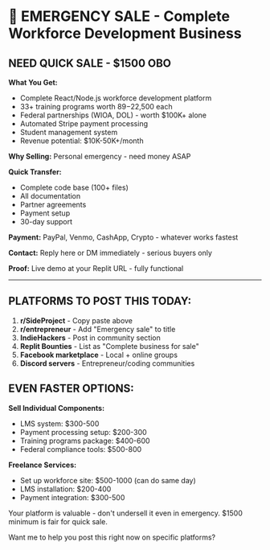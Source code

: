 
# 🚨 EMERGENCY SALE - Complete Workforce Development Business

## NEED QUICK SALE - $1500 OBO

**What You Get:**
- Complete React/Node.js workforce development platform
- 33+ training programs worth $89-$22,500 each
- Federal partnerships (WIOA, DOL) - worth $100K+ alone
- Automated Stripe payment processing
- Student management system
- Revenue potential: $10K-50K+/month

**Why Selling:**
Personal emergency - need money ASAP

**Quick Transfer:**
- Complete code base (100+ files)
- All documentation
- Partner agreements
- Payment setup
- 30-day support

**Payment:**
PayPal, Venmo, CashApp, Crypto - whatever works fastest

**Contact:**
Reply here or DM immediately - serious buyers only

**Proof:**
Live demo at your Replit URL - fully functional

---

## PLATFORMS TO POST THIS TODAY:

1. **r/SideProject** - Copy paste above
2. **r/entrepreneur** - Add "Emergency sale" to title  
3. **IndieHackers** - Post in community section
4. **Replit Bounties** - List as "Complete business for sale"
5. **Facebook marketplace** - Local + online groups
6. **Discord servers** - Entrepreneur/coding communities

## EVEN FASTER OPTIONS:

**Sell Individual Components:**
- LMS system: $300-500
- Payment processing setup: $200-300  
- Training programs package: $400-600
- Federal compliance tools: $500-800

**Freelance Services:**
- Set up workforce site: $500-1000 (can do same day)
- LMS installation: $200-400
- Payment integration: $300-500

Your platform is valuable - don't undersell it even in emergency. $1500 minimum is fair for quick sale.

Want me to help you post this right now on specific platforms?
